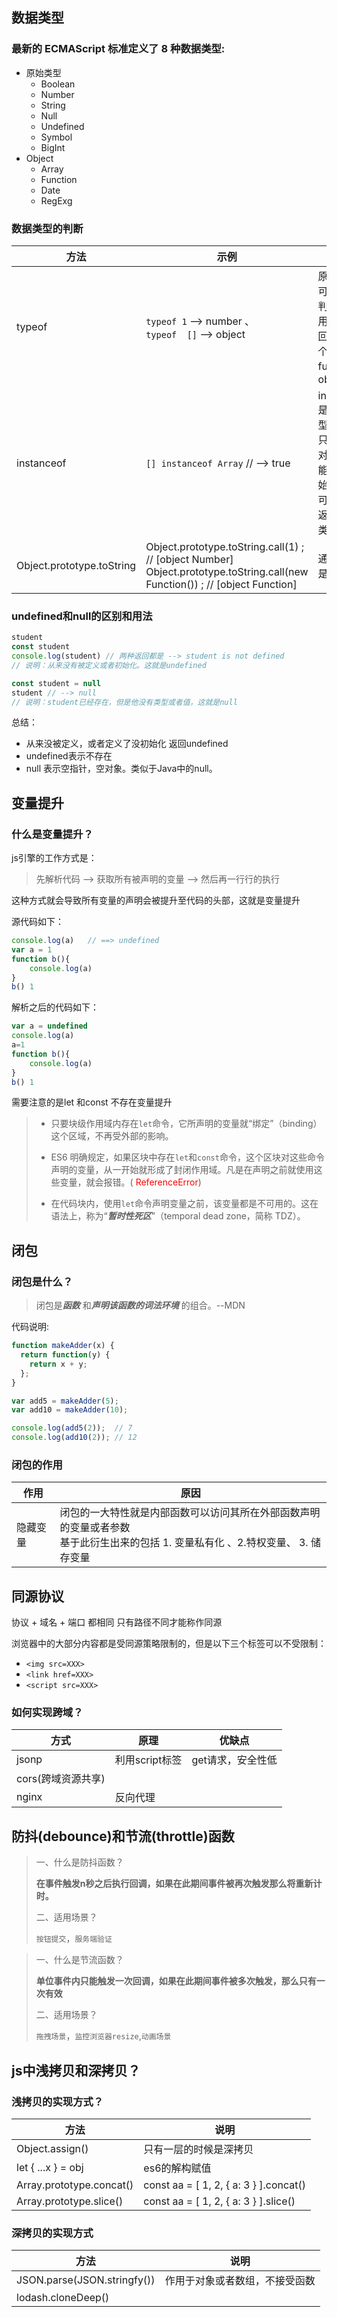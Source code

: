 ## 数据类型

### 最新的 ECMAScript 标准定义了 8 种数据类型:

* 原始类型
  * Boolean
  * Number
  * String
  * Null
  * Undefined
  * Symbol
  * BigInt
* Object
  * Array
  * Function
  * Date
  * RegExg

### 数据类型的判断

| 方法                      | 示例                                                         | 说明                                                         |
| ------------------------- | ------------------------------------------------------------ | ------------------------------------------------------------ |
| typeof                    | `typeof 1` --> number 、<br />`typeof  []` --> object        | 原始类型可以准确判断、引用类型返回值有两个function、object   |
| instanceof                | `[] instanceof Array` // --> true                            | instanceof是基于原型链<br />只能用于对象，不能用于原始类型<br />可以准确返回所属类型 |
| Object.prototype.toString | Object.prototype.toString.call(1) ;    // [object Number]<br />Object.prototype.toString.call(new Function()) ; // [object Function] | 通用，但是麻烦                                               |

### undefined和null的区别和用法

```javascript
student
const student
console.log(student) // 两种返回都是 --> student is not defined
// 说明：从来没有被定义或者初始化。这就是undefined

const student = null
student // --> null
// 说明：student已经存在，但是他没有类型或者值，这就是null

```

总结：

* 从来没被定义，或者定义了没初始化 返回undefined
* undefined表示不存在
* null 表示空指针，空对象。类似于Java中的null。

## 变量提升

### 什么是变量提升？

js引擎的工作方式是：

> 先解析代码 --> 获取所有被声明的变量 --> 然后再一行行的执行

这种方式就会导致所有变量的声明会被提升至代码的头部，这就是变量提升

源代码如下：

```javascript
console.log(a)   // ==> undefined
var a = 1
function b(){
    console.log(a)
}
b() 1
```

解析之后的代码如下：

```javascript
var a = undefined
console.log(a)
a=1
function b(){
    console.log(a)
}
b() 1
```

需要注意的是let 和const 不存在变量提升

> * 只要块级作用域内存在`let`命令，它所声明的变量就“绑定”（binding）这个区域，不再受外部的影响。
>
> * ES6 明确规定，如果区块中存在`let`和`const`命令，这个区块对这些命令声明的变量，从一开始就形成了封闭作用域。凡是在声明之前就使用这些变量，就会报错。( <span style='color:red'>ReferenceError</span>)
> * 在代码块内，使用`let`命令声明变量之前，该变量都是不可用的。这在语法上，称为“***暂时性死区***”（temporal dead zone，简称 TDZ）。





## 闭包

### 闭包是什么？

> 闭包是***函数*** 和***声明该函数的词法环境*** 的组合。--MDN

代码说明:

```javascript
function makeAdder(x) {
  return function(y) {
    return x + y;
  };
}

var add5 = makeAdder(5);
var add10 = makeAdder(10);

console.log(add5(2));  // 7
console.log(add10(2)); // 12
```



### 闭包的作用

| 作用     | 原因                                                         |
| -------- | ------------------------------------------------------------ |
| 隐藏变量 | 闭包的一大特性就是内部函数可以访问其所在外部函数声明的变量或者参数<br/>基于此衍生出来的包括  1. 变量私有化 、2.特权变量、 3. 储存变量 |



## 同源协议

协议 + 域名 + 端口 都相同 只有路径不同才能称作同源

浏览器中的大部分内容都是受同源策略限制的，但是以下三个标签可以不受限制：

- `<img src=XXX>`
- `<link href=XXX>`
- `<script src=XXX>`

### 如何实现跨域？

| 方式               | 原理           | 优缺点            |
| ------------------ | -------------- | ----------------- |
| jsonp              | 利用script标签 | get请求，安全性低 |
| cors(跨域资源共享) |                |                   |
| nginx              | 反向代理       |                   |

## 防抖(debounce)和节流(throttle)函数

> 一、什么是防抖函数？
>
>    **在事件触发n秒之后执行回调，如果在此期间事件被再次触发那么将重新计时。**
>
> 二、适用场景？
>
>    `按钮提交`，`服务端验证`



> 一、什么是节流函数？
>
>    **单位事件内只能触发一次回调，如果在此期间事件被多次触发，那么只有一次有效**
>
> 二、适用场景？
>
>    `拖拽场景`，`监控浏览器resize`,`动画场景`



## js中浅拷贝和深拷贝？

### 浅拷贝的实现方式？

| 方法                     | 说明                                   |
| ------------------------ | -------------------------------------- |
| Object.assign()          | 只有一层的时候是深拷贝                 |
| let { ...x } = obj       | es6的解构赋值                          |
| Array.prototype.concat() | const aa = [ 1, 2, { a: 3 } ].concat() |
| Array.prototype.slice()  | const aa = [ 1, 2, { a: 3 } ].slice()  |

### 深拷贝的实现方式

| 方法                        | 说明                           |
| --------------------------- | ------------------------------ |
| JSON.parse(JSON.stringfy()) | 作用于对象或者数组，不接受函数 |
| lodash.cloneDeep()          |                                |

